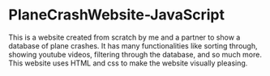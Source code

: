 # PlaneCrashWebsite-JavaScript

This is a website created from scratch by me and a partner to show a database of plane crashes. It has many functionalities like sorting through, showing youtube
videos, filtering through the database, and so much more. This website uses HTML and css to make the website visually pleasing.
